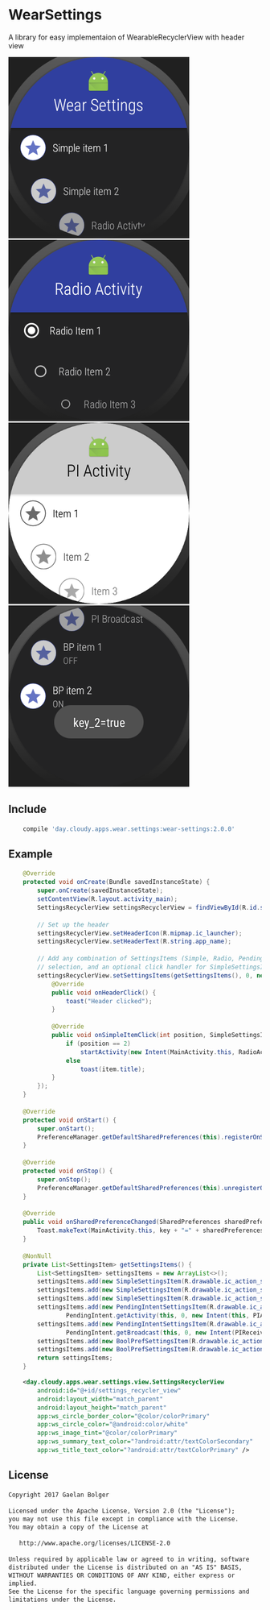 WearSettings
=======

A library for easy implementaion of WearableRecyclerView with header view

![](website/static/Screenshot_1501942470.png)
![](website/static/Screenshot_1501942479.png)
![](website/static/Screenshot_1501942488.png)
![](website/static/Screenshot_1501942494.png)


Include
--------

```groovy
    compile 'day.cloudy.apps.wear.settings:wear-settings:2.0.0'
```


Example
--------

```java
    @Override
    protected void onCreate(Bundle savedInstanceState) {
        super.onCreate(savedInstanceState);
        setContentView(R.layout.activity_main);
        SettingsRecyclerView settingsRecyclerView = findViewById(R.id.settings_recycler_view);

        // Set up the header
        settingsRecyclerView.setHeaderIcon(R.mipmap.ic_launcher);
        settingsRecyclerView.setHeaderText(R.string.app_name);

        // Add any combination of SettingsItems (Simple, Radio, PendingIntent, BoolPref), initial
        // selection, and an optional click handler for SimpleSettingsItems and HeaderView
        settingsRecyclerView.setSettingsItems(getSettingsItems(), 0, new SettingsRecyclerView.OnClickListener() {
            @Override
            public void onHeaderClick() {
                toast("Header clicked");
            }

            @Override
            public void onSimpleItemClick(int position, SimpleSettingsItem item) {
                if (position == 2)
                    startActivity(new Intent(MainActivity.this, RadioActivity.class));
                else
                    toast(item.title);
            }
        });
    }

    @Override
    protected void onStart() {
        super.onStart();
        PreferenceManager.getDefaultSharedPreferences(this).registerOnSharedPreferenceChangeListener(this);
    }

    @Override
    protected void onStop() {
        super.onStop();
        PreferenceManager.getDefaultSharedPreferences(this).unregisterOnSharedPreferenceChangeListener(this);
    }

    @Override
    public void onSharedPreferenceChanged(SharedPreferences sharedPreferences, String key) {
        Toast.makeText(MainActivity.this, key + "=" + sharedPreferences.getBoolean(key, false), Toast.LENGTH_SHORT).show();
    }

    @NonNull
    private List<SettingsItem> getSettingsItems() {
        List<SettingsItem> settingsItems = new ArrayList<>();
        settingsItems.add(new SimpleSettingsItem(R.drawable.ic_action_star, "Simple item 1"));
        settingsItems.add(new SimpleSettingsItem(R.drawable.ic_action_star, "Simple item 2"));
        settingsItems.add(new SimpleSettingsItem(R.drawable.ic_action_star, "Radio Activty"));
        settingsItems.add(new PendingIntentSettingsItem(R.drawable.ic_action_star, "PI Activity",
                PendingIntent.getActivity(this, 0, new Intent(this, PIActivity.class), 0)));
        settingsItems.add(new PendingIntentSettingsItem(R.drawable.ic_action_star, "PI Broadcast",
                PendingIntent.getBroadcast(this, 0, new Intent(PIReceiver.ACTION_MAKE_TOAST), 0)));
        settingsItems.add(new BoolPrefSettingsItem(R.drawable.ic_action_star, "BP item 1", "key_1"));
        settingsItems.add(new BoolPrefSettingsItem(R.drawable.ic_action_star, "BP item 2", "key_2"));
        return settingsItems;
    }
```

```xml
    <day.cloudy.apps.wear.settings.view.SettingsRecyclerView
        android:id="@+id/settings_recycler_view"
        android:layout_width="match_parent"
        android:layout_height="match_parent"
        app:ws_circle_border_color="@color/colorPrimary"
        app:ws_circle_color="@android:color/white"
        app:ws_image_tint="@color/colorPrimary"
        app:ws_summary_text_color="?android:attr/textColorSecondary"
        app:ws_title_text_color="?android:attr/textColorPrimary" />
```
		
		
License
--------

    Copyright 2017 Gaelan Bolger

    Licensed under the Apache License, Version 2.0 (the "License");
    you may not use this file except in compliance with the License.
    You may obtain a copy of the License at

       http://www.apache.org/licenses/LICENSE-2.0

    Unless required by applicable law or agreed to in writing, software
    distributed under the License is distributed on an "AS IS" BASIS,
    WITHOUT WARRANTIES OR CONDITIONS OF ANY KIND, either express or implied.
    See the License for the specific language governing permissions and
    limitations under the License.
